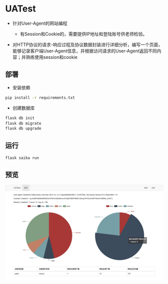 # UATest

* 针对User-Agent的网站编程
  * 有Session和Cookie的，需要提供IP地址和登陆账号供老师检验。

* 对HTTP协议的请求-响应过程及协议数据封装进行详细分析，编写一个页面，能够记录客户端User-Agent信息，并根据访问请求的User-Agent返回不同内容；并熟练使用session和cookie

## 部署

* 安装依赖

```bash
pip install -r requirements.txt
```

* 创建数据库

```bash
flask db init
flask db migrate
flask db upgrade
```

## 运行

```bash
flask saika run
```

## 预览

![预览图](doc/首页.jpg)
